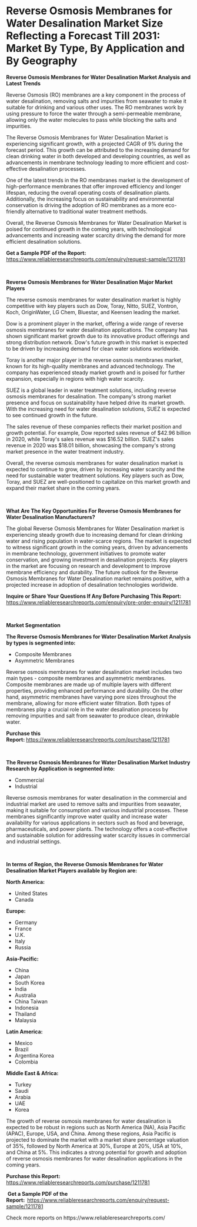 <p><h1>Reverse Osmosis Membranes for Water Desalination Market Size Reflecting a Forecast Till 2031: Market By Type, By Application and By Geography</h1></p><p><strong>Reverse Osmosis Membranes for Water Desalination Market Analysis and Latest Trends</strong></p>
<p><p>Reverse Osmosis (RO) membranes are a key component in the process of water desalination, removing salts and impurities from seawater to make it suitable for drinking and various other uses. The RO membranes work by using pressure to force the water through a semi-permeable membrane, allowing only the water molecules to pass while blocking the salts and impurities.</p><p>The Reverse Osmosis Membranes for Water Desalination Market is experiencing significant growth, with a projected CAGR of 9% during the forecast period. This growth can be attributed to the increasing demand for clean drinking water in both developed and developing countries, as well as advancements in membrane technology leading to more efficient and cost-effective desalination processes.</p><p>One of the latest trends in the RO membranes market is the development of high-performance membranes that offer improved efficiency and longer lifespan, reducing the overall operating costs of desalination plants. Additionally, the increasing focus on sustainability and environmental conservation is driving the adoption of RO membranes as a more eco-friendly alternative to traditional water treatment methods.</p><p>Overall, the Reverse Osmosis Membranes for Water Desalination Market is poised for continued growth in the coming years, with technological advancements and increasing water scarcity driving the demand for more efficient desalination solutions.</p></p>
<p><strong>Get a Sample PDF of the Report:&nbsp;</strong> <a href="https://www.reliableresearchreports.com/enquiry/request-sample/1211781">https://www.reliableresearchreports.com/enquiry/request-sample/1211781</a></p>
<p>&nbsp;</p>
<p><strong>Reverse Osmosis Membranes for Water Desalination Major Market Players</strong></p>
<p><p>The reverse osmosis membranes for water desalination market is highly competitive with key players such as Dow, Toray, Nitto, SUEZ, Vontron, Koch, OriginWater, LG Chem, Bluestar, and Keensen leading the market. </p><p>Dow is a prominent player in the market, offering a wide range of reverse osmosis membranes for water desalination applications. The company has shown significant market growth due to its innovative product offerings and strong distribution network. Dow's future growth in this market is expected to be driven by increasing demand for clean water solutions worldwide.</p><p>Toray is another major player in the reverse osmosis membranes market, known for its high-quality membranes and advanced technology. The company has experienced steady market growth and is poised for further expansion, especially in regions with high water scarcity.</p><p>SUEZ is a global leader in water treatment solutions, including reverse osmosis membranes for desalination. The company's strong market presence and focus on sustainability have helped drive its market growth. With the increasing need for water desalination solutions, SUEZ is expected to see continued growth in the future.</p><p>The sales revenue of these companies reflects their market position and growth potential. For example, Dow reported sales revenue of $42.96 billion in 2020, while Toray's sales revenue was $16.52 billion. SUEZ's sales revenue in 2020 was $18.01 billion, showcasing the company's strong market presence in the water treatment industry.</p><p>Overall, the reverse osmosis membranes for water desalination market is expected to continue to grow, driven by increasing water scarcity and the need for sustainable water treatment solutions. Key players such as Dow, Toray, and SUEZ are well-positioned to capitalize on this market growth and expand their market share in the coming years.</p></p>
<p>&nbsp;</p>
<p><strong>What Are The Key Opportunities For Reverse Osmosis Membranes for Water Desalination Manufacturers?</strong></p>
<p><p>The global Reverse Osmosis Membranes for Water Desalination market is experiencing steady growth due to increasing demand for clean drinking water and rising population in water-scarce regions. The market is expected to witness significant growth in the coming years, driven by advancements in membrane technology, government initiatives to promote water conservation, and growing investment in desalination projects. Key players in the market are focusing on research and development to improve membrane efficiency and durability. The future outlook for the Reverse Osmosis Membranes for Water Desalination market remains positive, with a projected increase in adoption of desalination technologies worldwide.</p></p>
<p><strong>Inquire or Share Your Questions If Any Before Purchasing This Report:</strong> <a href="https://www.reliableresearchreports.com/enquiry/pre-order-enquiry/1211781">https://www.reliableresearchreports.com/enquiry/pre-order-enquiry/1211781</a></p>
<p>&nbsp;</p>
<p><strong>Market Segmentation</strong></p>
<p><strong>The Reverse Osmosis Membranes for Water Desalination Market Analysis by types is segmented into:</strong></p>
<p><ul><li>Composite Membranes</li><li>Asymmetric Membranes</li></ul></p>
<p><p>Reverse osmosis membranes for water desalination market includes two main types - composite membranes and asymmetric membranes. Composite membranes are made up of multiple layers with different properties, providing enhanced performance and durability. On the other hand, asymmetric membranes have varying pore sizes throughout the membrane, allowing for more efficient water filtration. Both types of membranes play a crucial role in the water desalination process by removing impurities and salt from seawater to produce clean, drinkable water.</p></p>
<p><strong>Purchase this Report:&nbsp;</strong><a href="https://www.reliableresearchreports.com/purchase/1211781">https://www.reliableresearchreports.com/purchase/1211781</a></p>
<p>&nbsp;</p>
<p><strong>The Reverse Osmosis Membranes for Water Desalination Market Industry Research by Application is segmented into:</strong></p>
<p><ul><li>Commercial</li><li>Industrial</li></ul></p>
<p><p>Reverse osmosis membranes for water desalination in the commercial and industrial market are used to remove salts and impurities from seawater, making it suitable for consumption and various industrial processes. These membranes significantly improve water quality and increase water availability for various applications in sectors such as food and beverage, pharmaceuticals, and power plants. The technology offers a cost-effective and sustainable solution for addressing water scarcity issues in commercial and industrial settings.</p></p>
<p>&nbsp;</p>
<p><strong>In terms of Region, the Reverse Osmosis Membranes for Water Desalination Market Players available by Region are:</strong></p>
<p>
    <p> <strong> North America: </strong>
        <ul>
            <li>United States</li>
            <li>Canada</li>
        </ul>
        </p> 
    <p> <strong> Europe: </strong>
        <ul>
            <li>Germany</li>
            <li>France</li>
            <li>U.K.</li>
            <li>Italy</li>
            <li>Russia</li>
        </ul>
        </p> 
    <p> <strong> Asia-Pacific: </strong>
        <ul>
            <li>China</li>
            <li>Japan</li>
            <li>South Korea</li>
            <li>India</li>
            <li>Australia</li>
            <li>China Taiwan</li>
            <li>Indonesia</li>
            <li>Thailand</li>
            <li>Malaysia</li>
        </ul>
        </p> 
    <p> <strong> Latin America: </strong>
        <ul>
            <li>Mexico</li>
            <li>Brazil</li>
            <li>Argentina Korea</li>
            <li>Colombia</li>
        </ul>
        </p> 
    <p> <strong> Middle East & Africa: </strong>
        <ul>
            <li>Turkey</li>
            <li>Saudi</li>
            <li>Arabia</li>
            <li>UAE</li>
            <li>Korea</li>
        </ul>
    </p>
    </p>
<p><p>The growth of reverse osmosis membranes for water desalination is expected to be robust in regions such as North America (NA), Asia Pacific (APAC), Europe, USA, and China. Among these regions, Asia Pacific is projected to dominate the market with a market share percentage valuation of 35%, followed by North America at 30%, Europe at 20%, USA at 10%, and China at 5%. This indicates a strong potential for growth and adoption of reverse osmosis membranes for water desalination applications in the coming years.</p></p>
<p><strong>Purchase this Report: </strong><a href="https://www.reliableresearchreports.com/purchase/1211781">https://www.reliableresearchreports.com/purchase/1211781</a></p>
<p>&nbsp;<strong>Get a Sample PDF of the Report:&nbsp;&nbsp;</strong><a href="https://www.reliableresearchreports.com/enquiry/request-sample/1211781">https://www.reliableresearchreports.com/enquiry/request-sample/1211781</a></p>
<p><strong></strong></p>
<p>Check more reports on https://www.reliableresearchreports.com/</p>